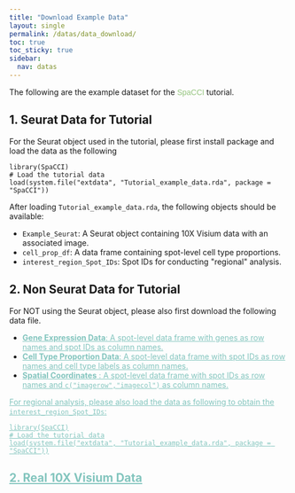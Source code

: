 ```yaml
---
title: "Download Example Data"
layout: single
permalink: /datas/data_download/
toc: true
toc_sticky: true
sidebar:
  nav: datas
---
```



The following are the example dataset for the <span style="font-family: 'ABeeZee', sans-serif; color: #94C47D;">SpaCCI</span> tutorial.

## 1. Seurat Data for Tutorial
For the Seurat object used in the tutorial, please first install package and load the data as the following

    library(SpaCCI)
    # Load the tutorial data
    load(system.file("extdata", "Tutorial_example_data.rda", package = "SpaCCI"))

After loading `Tutorial_example_data.rda`, the following objects should be available:
- `Example_Seurat`: A Seurat object containing 10X Visium data with an associated image.
- `cell_prop_df`: A data frame containing spot-level cell type proportions.
- `interest_region_Spot_IDs`: Spot IDs for conducting "regional" analysis.
    
## 2. Non Seurat Data for Tutorial
For NOT using the Seurat object, please also first download the following data file. 

- **<a href="https://github.com/LitingKu/SpaCCI/blob/main/SpaCCI_tutorial_files/data/normalized_gene_spot_df.csv" style="color: #83c5be;">Gene Expression Data**: A spot-level data frame with genes as row
    names and spot IDs as column names.
- **<a href="https://github.com/LitingKu/SpaCCI/blob/main/SpaCCI_tutorial_files/data/cell_prop_df.csv" style="color: #83c5be;">Cell Type Proportion Data**: A spot-level data frame with spot IDs
    as row names and cell type labels as column names.
- **<a href="https://github.com/LitingKu/SpaCCI/blob/main/SpaCCI_tutorial_files/data/spatial_coords_df.csv" style="color: #83c5be;">Spatial Coordinates** : A spot-level data frame with spot IDs as row names and `c("imagerow","imagecol")` as column names.

For regional analysis, please also load the data as following to obtain the `interest_region_Spot_IDs`:

    library(SpaCCI)
    # Load the tutorial data
    load(system.file("extdata", "Tutorial_example_data.rda", package = "SpaCCI"))


## 2. Real 10X Visium Data






    

